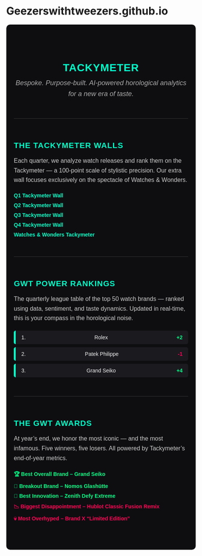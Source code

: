 # Geezerswithtweezers.github.io
<!-- Tackymeter Analytics Section -->
<style>
  .tackymeter-wrapper {
    font-family: 'Arial', sans-serif;
    background: #0e0e11;
    color: #f2f2f2;
    padding: 60px 20px;
    max-width: 1000px;
    margin: 0 auto;
    border-radius: 10px;
  }

  .tackymeter-wrapper h1,
  .tackymeter-wrapper h2 {
    color: #00ffc8;
    text-transform: uppercase;
    margin-bottom: 10px;
    letter-spacing: 1px;
  }

  .tackymeter-wrapper p {
    font-size: 16px;
    color: #ccc;
    line-height: 1.6;
  }

  .section {
    margin-top: 50px;
    border-top: 1px solid #333;
    padding-top: 30px;
  }

  .walls ul,
  .awards ul,
  .leaderboard {
    margin-top: 20px;
    padding-left: 0;
    list-style: none;
  }

  .walls li,
  .awards li {
    margin-bottom: 10px;
    font-weight: bold;
  }

  .walls a {
    color: #00ffc8;
    text-decoration: none;
  }

  .walls a:hover {
    text-decoration: underline;
  }

  .leaderboard .brand-entry {
    display: flex;
    justify-content: space-between;
    padding: 10px 15px;
    background: #1a1a1f;
    margin-bottom: 8px;
    border-left: 5px solid #00ffc8;
    border-radius: 5px;
  }

  .leaderboard .change {
    font-weight: bold;
  }

  .leaderboard .up {
    color: #00ff88;
  }

  .leaderboard .down {
    color: #ff0055;
  }

  .awards li.winner {
    color: #00ff88;
  }

  .awards li.loser {
    color: #ff0055;
  }

  .hero {
    text-align: center;
    margin-bottom: 50px;
  }

  .hero p {
    font-style: italic;
    font-size: 18px;
    color: #aaa;
    margin-top: 10px;
  }
</style>

<div class="tackymeter-wrapper">
  <div class="hero">
    <h1>Tackymeter</h1>
    <p>Bespoke. Purpose-built. AI-powered horological analytics for a new era of taste.</p>
  </div>

  <div class="section walls">
    <h2>The Tackymeter Walls</h2>
    <p>Each quarter, we analyze watch releases and rank them on the Tackymeter — a 100-point scale of stylistic precision. Our extra wall focuses exclusively on the spectacle of Watches & Wonders.</p>
    <ul>
      <li><a href="#wall-q1">Q1 Tackymeter Wall</a></li>
      <li><a href="#wall-q2">Q2 Tackymeter Wall</a></li>
      <li><a href="#wall-q3">Q3 Tackymeter Wall</a></li>
      <li><a href="#wall-q4">Q4 Tackymeter Wall</a></li>
      <li><a href="#wall-wonders">Watches & Wonders Tackymeter</a></li>
    </ul>
  </div>

  <div class="section">
    <h2>GWT Power Rankings</h2>
    <p>The quarterly league table of the top 50 watch brands — ranked using data, sentiment, and taste dynamics. Updated in real-time, this is your compass in the horological noise.</p>
    <div class="leaderboard">
      <div class="brand-entry">
        <span class="position">1.</span>
        <span class="brand-name">Rolex</span>
        <span class="change up">+2</span>
      </div>
      <div class="brand-entry">
        <span class="position">2.</span>
        <span class="brand-name">Patek Philippe</span>
        <span class="change down">-1</span>
      </div>
      <div class="brand-entry">
        <span class="position">3.</span>
        <span class="brand-name">Grand Seiko</span>
        <span class="change up">+4</span>
      </div>
    </div>
  </div>

  <div class="section awards">
    <h2>The GWT Awards</h2>
    <p>At year’s end, we honor the most iconic — and the most infamous. Five winners, five losers. All powered by Tackymeter’s end-of-year metrics.</p>
    <ul>
      <li class="winner">🏆 Best Overall Brand – Grand Seiko</li>
      <li class="winner">🚀 Breakout Brand – Nomos Glashütte</li>
      <li class="winner">🧠 Best Innovation – Zenith Defy Extreme</li>
      <li class="loser">📉 Biggest Disappointment – Hublot Classic Fusion Remix</li>
      <li class="loser">💀 Most Overhyped – Brand X “Limited Edition”</li>
    </ul>
  </div>
</div>
